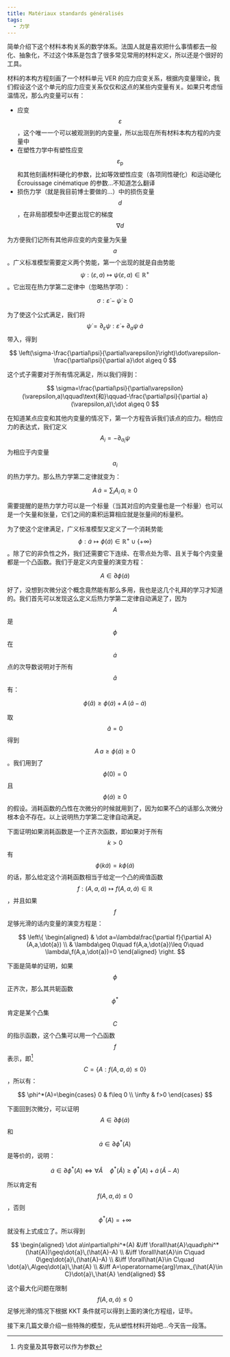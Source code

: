 ```yaml
---
title: Matériaux standards généralisés
tags:
  - 力学
---
```


简单介绍下这个材料本构关系的数学体系。法国人就是喜欢把什么事情都去一般化、抽象化，不过这个体系是包含了很多常见常用的材料定义，所以还是个很好的工具。

材料的本构方程刻画了一个材料单元 VER 的应力应变关系，根据内变量理论，我们假设这个这个单元的应力应变关系仅仅和这点的某些内变量有关。如果只考虑恒温情况，那么内变量可以有：

- 应变 $$\varepsilon$$，这个唯一一个可以被观测到的内变量，所以出现在所有材料本构方程的内变量中
- 在塑性力学中有塑性应变 $$\varepsilon_\mathrm{p}$$ 和其他刻画材料硬化的参数，比如等效塑性应变（各项同性硬化）和运动硬化 Écrouissage cinématique 的参数...不知道怎么翻译
- 损伤力学（就是我目前博士要做的...）中的损伤变量 $$d$$，在非局部模型中还要出现它的梯度 $$\nabla d$$

为方便我们记所有其他非应变的内变量为矢量 $$a$$。广义标准模型需要定义两个势能，第一个出现的就是自由势能 $$\psi:(\varepsilon,a)\mapsto \psi(\varepsilon,a)\in\mathbb{R}^+$$。它出现在热力学第二定律中（忽略热学项）：

$$
\sigma:\dot\varepsilon-\dot\psi\geq 0
$$

为了使这个公式满足，我们将 $$\dot\psi=\partial_\varepsilon\psi:\dot\varepsilon+\partial_a\psi\;\dot a$$ 带入，得到

$$
\left(\sigma-\frac{\partial\psi}{\partial\varepsilon}\right)\dot\varepsilon-\frac{\partial\psi}{\partial a}\dot a\geq 0
$$

这个式子需要对于所有情况满足，所以我们得到：

$$
\sigma=\frac{\partial\psi}{\partial\varepsilon}(\varepsilon,a)\qquad\text{和}\qquad-\frac{\partial\psi}{\partial a}(\varepsilon,a)\;\dot a\geq 0
$$

在知道某点应变和其他内变量的情况下，第一个方程告诉我们该点的应力。相仿应力的表达式，我们定义 $$A_i=-\partial_{a_i}\psi$$ 为相应于内变量 $$a_i$$ 的热力学力。那么热力学第二定律就变为：

$$
A\,\dot a=\sum_i A_i\,a_i\geq 0
$$

需要提醒的是热力学力可以是一个标量（当其对应的内变量也是一个标量）也可以是一个矢量和张量，它们之间的乘积运算相应就是张量间的标量积。

为了使这个定律满足，广义标准模型又定义了一个消耗势能 $$\phi:\dot a\mapsto \phi(\dot a)\in\mathbb{R}^+\cup\{+\infty\}$$。除了它的非负性之外，我们还需要它下连续、在零点处为零、且关于每个内变量都是一个凸函数。我们于是定义内变量的演变方程：

$$
A\in\partial\phi(\dot a)
$$

好了，没想到次微分这个概念竟然能有那么多用，我也是这几个礼拜的学习才知道的。我们首先可以发现这么定义后热力学第二定律自动满足了，因为 $$A$$ 是 $$\phi$$ 在 $$\dot{a}$$ 点的次导数说明对于所有 $$\hat a$$ 有：

$$
\phi(\hat a)\geq\phi(\dot a)+A\,(\hat a-\dot a)
$$

取 $$\hat a=0$$ 得到 $$A\,a\geq \phi(\dot a)\geq 0$$。我们用到了 $$\phi(0)=0$$ 且 $$\phi(\dot a)\geq 0$$ 的假设。消耗函数的凸性在次微分的时候就用到了，因为如果不凸的话那么次微分根本会不存在。以上说明热力学第二定律自动满足。

下面证明如果消耗函数是一个正齐次函数，即如果对于所有 $$k>0$$ 有 $$\phi(k\dot a)=k\phi(\dot a)$$ 的话，那么给定这个消耗函数相当于给定一个凸的阀值函数 $$f:(A,a,\dot{a})\mapsto f(A,a,\dot{a})\in\mathbb{R}$$，并且如果 $$f$$ 足够光滑的话内变量的演变方程是：

$$
\left\{
\begin{aligned}
& \dot a=\lambda\frac{\partial f}{\partial A}(A,a,\dot{a}) \\
& \lambda\geq 0\quad f(A,a,\dot{a})\leq 0\quad \lambda\,f(A,a,\dot{a})=0
\end{aligned}
\right.
$$

下面是简单的证明，如果 $$\phi$$ 正齐次，那么其共轭函数 $$\phi^*$$ 肯定是某个凸集 $$C$$ 的指示函数，这个凸集可以用一个凸函数 $$f$$ 表示，即[^1] $$C=\{A:f(A,a,\dot a)\leq 0\}$$，所以有：

$$
\phi^*(A)=\begin{cases}
0 & f\leq 0 \\
\infty & f>0
\end{cases}
$$

下面回到次微分，可以证明 $$A\in\partial\phi(\dot a)$$ 和 $$\dot a\in\partial\phi^*(A)$$ 是等价的，说明：

$$
\dot a\in\partial\phi^*(A)\iff\forall\hat{A}\quad\phi^*(\hat{A})\geq\phi^*(A)+\dot{a}\,(\hat{A}-A)
$$

所以肯定有 $$f(A,a,\dot a)\leq 0$$，否则 $$\phi^*(A)=+\infty$$ 就没有上式成立了。所以得到

$$
\begin{aligned}
\dot a\in\partial\phi^*(A) &\iff \forall\hat{A}\quad\phi^*(\hat{A})\geq\dot{a}\,(\hat{A}-A) \\
&\iff \forall\hat{A}\in C\quad 0\geq\dot{a}\,(\hat{A}-A) \\
&\iff \forall\hat{A}\in C\quad \dot{a}\,A\geq\dot{a}\,\hat{A} \\
&\iff A=\operatorname{arg}\max_{\hat{A}\in C}\dot{a}\,\hat{A}
\end{aligned}
$$

这个最大化问题在限制 $$f(A,a,\dot a)\leq 0$$ 足够光滑的情况下根据 KKT 条件就可以得到上面的演化方程组，证毕。

接下来几篇文章介绍一些特殊的模型，先从塑性材料开始吧...今天告一段落。

[^1]: 内变量及其导数可以作为参数